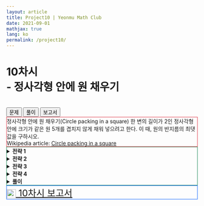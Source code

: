 ```yaml
---
layout: article
title: Project10 | Yeonmu Math Club
date: 2021-09-01
mathjax: true
lang: ko
permalink: /project10/
---
```


# 10차시<br> <ssup> - 정사각형 안에 원 채우기</ssup>
<br>
<div id="accordion">
  <div class="btn-group btn-group-lg">
    <button type="button" id="button1" class="btn btn-danger" data-bs-toggle="collapse" href="#collapseOne" onclick="setColor('button1')">
      문제
    </button>    
    <button type="button" id="button2" class="collapsed btn btn-outline-success" data-bs-toggle="collapse" href="#collapseTwo" onclick="setColor('button2')">
      풀이
    </button>    
    <button type="button" id="button3" class="collapsed btn btn-outline-primary" data-bs-toggle="collapse" href="#collapseThree" onclick="setColor('button3')">
      보고서
    </button>
  </div>
  <div id="collapseOne" class="collapse show" data-bs-parent="#accordion">
    <div class="card-body" style="border: 1px solid rgb(220, 53, 69);">
     정사각형 안에 원 채우기(Circle packing in a square)
     <redbox>한 변의 길이가 2인 정사각형 안에 크기가 같은 원 5개를 겹치지 않게 채워 넣으려고 한다. 이 때, 원의 반지름의 최댓값을 구하시오.</redbox><br>
     Wikipedia article: <a href="https://en.wikipedia.org/wiki/Circle_packing_in_a_square" target="_blank">Circle packing in a square</a>
    </div>
  </div>
  <div id="collapseTwo" class="collapse" data-bs-parent="#accordion">
    <div class="card-body" style="border: 1px solid rgb(25, 135, 84);">
      <greenbox><details><summary><b>전략 1</b></summary>다음과 같은 형태에서 원의 반지름이 최대가 된다고 추측해 볼 수 있다.<center><img src="{{ site.url }}{{ site.baseurl }}/images/post/Circle.png" alt="Circle packing in a square" width="30%"></center><br><p style="text-align: right">;By Parcly Taxel - Own work, <a href="http://artlibre.org/licence/lal/en" title="Free Art License">FAL</a>, <a href="https://commons.wikimedia.org/w/index.php?curid=67466408">Link</a></p></details></greenbox>
      <greenbox><details><summary><b>전략 2</b></summary>비둘기집 원리를 적용하라. 비둘기집 원리를 적용하기 위해서는 비둘기와 집을 어떻게 설정할지 정해야 한다.</details></greenbox>
      <greenbox><details><summary><b>전략 3</b></summary>원을 그 도형 자체로 고려하지 말고 간단하게 나누어 생각하자.<br>&rarr;도형 원을 원의 중심과 반지름으로 나누어 생각하자. 여기서 원의 중심은 비둘기에 해당한다.</details></greenbox>
      <greenbox><details><summary><b>전략 4</b></summary>비둘기집 원리를 적용할 때 비둘기는 원의 중심 5개이면, 집은 원의 중심이 들어갈 수 있는 공간이어야 하고, 원의 중심보다 개수가 하나 적은 4개여야 한다.</details></greenbox>
      <purplebox><details><summary><b>풀이</b></summary>한 변의 길이가 2인 정사각형 안에 원 5개를 채우는데, 원의 중심과 반지름으로 나누어 생각하면, 점 5개를 잡고, 점과 점, 점과 정사각형의 변 사이의 거리가 각각 원의 반지름 $r$보다 크거나 같아야 한다.<br>정사각형의 네 변에서 각각 $r$만큼 떨어진 변으로 작은 정사각형을 만들고 오른쪽 같이 네 개로 나누자.<span class="image right" style="width: 30%"><img src="{{ site.url }}{{ site.baseurl }}/images/post/Circle2.png" alt="Circle packing in a square"></span>원의 중심 5개를 작은 정사각형 4개 안에 넣으면, 비둘기집 원리에 의해 원의 중심을 두 개 이상 포함하는 작은 정사각형이 존재한다. 한 변의 길이가 정해진 정사각형에서 두 점 사이의 거리가 최대가 되도록 하려면 정사각형의 마주보는 두 꼭짓점에 두 점을 잡아야 한다. 이 때, 작은 정사각형의 한 변의 길이는 $1-r$이므로 아래 그림과 같이 5개의 원의 중심이 위치할 때, <br><center>$\sqrt{2}(1-r)=r$<br>$r=2-\sqrt{2}$</center>따라서, 원의 반지름의 최댓값은 $2-\sqrt{2}$이다.<p style="text-align: right">;By Parcly Taxel - Own work, <a href="http://artlibre.org/licence/lal/en" title="Free Art License">FAL</a>, <a href="https://commons.wikimedia.org/w/index.php?curid=67466408">Link</a></p></details></purplebox>
    </div>  
  </div>
  <div id="collapseThree" class="collapse" data-bs-parent="#accordion">
    <div class="card-body" style="border: 1px solid rgb(13, 100, 253);">
      <a href="{{ site.baseurl }}/files/reports/10차시 보고서.pdf" download="10차시 보고서.pdf" class="btn btn-primary download" role="button" style="font-size: 1.5rem">
        <img src="{{ site.baseurl }}/images/download.svg" alt="download" width="24" height="24" style="vertical-align: middle">
        10차시 보고서
      </a>
    </div>
  </div>
  <script>
    function setColor(btn) {
        if (btn == 'button1') {
            document.getElementById('button1').setAttribute('class', "btn btn-danger");
            document.getElementById('button2').setAttribute('class', "btn btn-outline-success");
            document.getElementById('button3').setAttribute('class', "btn btn-outline-primary");   
        }
        if (btn == 'button2') {
            document.getElementById('button2').setAttribute('class', "btn btn-success");
            document.getElementById('button1').setAttribute('class', "btn btn-outline-danger");
            document.getElementById('button3').setAttribute('class', "btn btn-outline-primary");
        }
        if (btn == 'button3') {
            document.getElementById('button3').setAttribute('class', "btn btn-primary");
            document.getElementById('button1').setAttribute('class', "btn btn-outline-danger");
            document.getElementById('button2').setAttribute('class', "btn btn-outline-success");
        }
    }
  </script>
</div>
